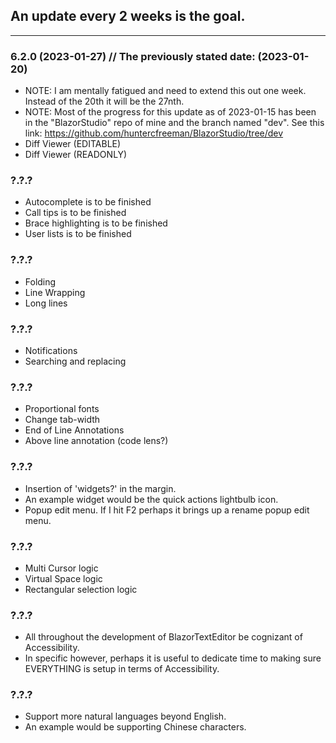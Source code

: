 ## An update every 2 weeks is the goal.

---

### 6.2.0 (2023-01-27) // The previously stated date: (2023-01-20)
- NOTE: I am mentally fatigued and need to extend this out one week. Instead of the 20th it will be the 27nth.
- NOTE: Most of the progress for this update as of 2023-01-15 has been in the "BlazorStudio" repo of mine and the branch named "dev". See this link: https://github.com/huntercfreeman/BlazorStudio/tree/dev
- Diff Viewer (EDITABLE)
- Diff Viewer (READONLY)

### ?.?.?
- Autocomplete is to be finished
- Call tips is to be finished
- Brace highlighting is to be finished
- User lists is to be finished

### ?.?.?
- Folding
- Line Wrapping
- Long lines

### ?.?.?
- Notifications
- Searching and replacing

### ?.?.?
- Proportional fonts
- Change tab-width
- End of Line Annotations
- Above line annotation (code lens?)

### ?.?.?
- Insertion of 'widgets?' in the margin.
- An example widget would be the quick actions lightbulb icon.
- Popup edit menu. If I hit F2 perhaps it brings up a rename popup edit menu.

### ?.?.?
- Multi Cursor logic
- Virtual Space logic
- Rectangular selection logic
    
### ?.?.?
- All throughout the development of BlazorTextEditor be cognizant of Accessibility.
- In specific however, perhaps it is useful to dedicate time to making sure EVERYTHING is setup in terms of Accessibility.
    
### ?.?.?
- Support more natural languages
    beyond English.
- An example would be supporting
    Chinese characters.
